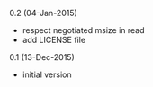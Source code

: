 0.2 (04-Jan-2015)
- respect negotiated msize in read
- add LICENSE file

0.1 (13-Dec-2015)
- initial version
